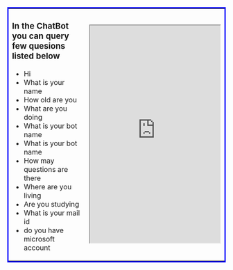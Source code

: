 

<script>
  $("#banner").css("visibility","hidden");
  </script>
  <table bordercolor="blue">
  <tr>
    <td>
      <h3> In the ChatBot you can query few quesions listed below</h3>
      <ul>
          <li>Hi</li>
          <li>What is your name</li>
          <li>How old are you</li>
          <li>What are you doing</li>
          <li>What is your bot name</li>
          <li>What is your bot name</li>
          <li>How may questions are there</li>
          <li>Where are you living</li>
          <li>Are you studying</li>
          <li>What is your mail id</li>
          <li>do you have microsoft account</li>
      </ul>
</td>
    <td>
  

<div style=" float:right!important;">
<iframe height="500px" src='https://webchat.botframework.com/embed/myAppBotJP?s=QrmufiZk8y8.cwA.xt0.QWdIgxXkX72GWYH4a7bxDfjb-dHegY4y7GQ6YN4sHms'></iframe>
  </div>
  </td>
  </tr>
  </table>
